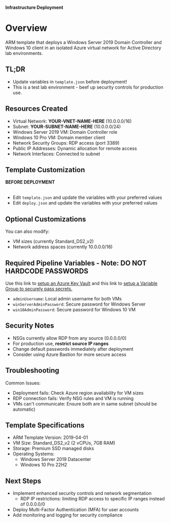 **Infrastructure Deployment**
# Overview
ARM template that deploys a Windows Server 2019 Domain Controller and Windows 10 client in an isolated Azure virtual network for Active Directory lab environments.

## TL;DR
- Update variables in `template.json` before deployment!
- This is a test lab environment - beef up security controls for production use.

## Resources Created
- Virtual Network: **YOUR-VNET-NAME-HERE** (10.0.0.0/16)
- Subnet: **YOUR-SUBNET-NAME-HERE** (10.0.0.0/24)
- Windows Server 2019 VM: Domain Controller role
- Windows 10 Pro VM: Domain member client
- Network Security Groups: RDP access (port 3389)
- Public IP Addresses: Dynamic allocation for remote access
- Network Interfaces: Connected to subnet

## Template Customization
**BEFORE DEPLOYMENT**
<br></br>
- Edit `template.json` and update the variables with your preferred values
- Edit `deploy.json` and update the variables with your preferred values

## Optional Customizations
You can also modify:
- VM sizes (currently Standard_DS2_v2)
- Network address spaces (currently 10.0.0.0/16)

## Required Pipeline Variables - Note: DO NOT HARDCODE PASSWORDS
Use this link to [setup an Azure Key Vault](https://github.com/evandough/Cloud-Journey/blob/main/Journey/010/Readme.md) and this link to [setup a Variable Group to securely pass secrets.](https://github.com/evandough/Cloud-Journey/blob/main/Journey/011/Readme.md)
- `adminUsername`: Local admin username for both VMs
- `winServerAdminPassword`: Secure password for Windows Server
- `win10AdminPassword`: Secure password for Windows 10 VM

## Security Notes
- NSGs currently allow RDP from any source (0.0.0.0/0)
- For production use, **restrict source IP ranges**
- Change default passwords immediately after deployment
- Consider using Azure Bastion for more secure access

## Troubleshooting
Common Issues:
- Deployment fails: Check Azure region availability for VM sizes
- RDP connection fails: Verify NSG rules and VM is running
- VMs can't communicate: Ensure both are in same subnet (should be automatic)

## Template Specifications
- ARM Template Version: 2019-04-01
- VM Size: Standard_DS2_v2 (2 vCPUs, 7GB RAM)
- Storage: Premium SSD managed disks
- Operating Systems:
  - Windows Server 2019 Datacenter
  - Windows 10 Pro 22H2
 
## Next Steps
- Implement enhanced security controls and network segmentation
  - RDP IP restrictions: limiting RDP access to specific IP ranges instead of 0.0.0.0/0 
- Deploy Multi-Factor Authentication (MFA) for user accounts
- Add monitoring and logging for security compliance
